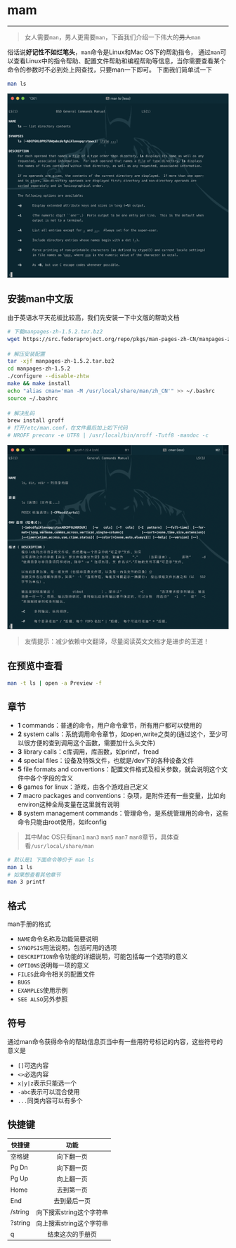 # mam
***
>女人需要`man`，男人更需要`man`，下面我们介绍一下伟大的~~男人~~`man`  

俗话说**好记性不如烂笔头**，`man`命令是Linux和Mac OS下的帮助指令，
通过`man`可以查看Linux中的指令帮助、配置文件帮助和编程帮助等信息，当你需要查看某个命令的参数时不必到处上网查找，只要man一下即可。
下面我们简单试一下
 ```sh
man ls
```
![ls](/man/manls.png)

## 安装man中文版
由于英语水平天花板比较高，我们先安装一下中文版的帮助文档
```sh
# 下载manpages-zh-1.5.2.tar.bz2
wget https://src.fedoraproject.org/repo/pkgs/man-pages-zh-CN/manpages-zh-1.5.2.tar.bz2/cab232c7bb49b214c2f7ee44f7f35900/manpages-zh-1.5.2.tar.bz2

# 解压安装配置
tar -xjf manpages-zh-1.5.2.tar.bz2
cd manpages-zh-1.5.2
./configure --disable-zhtw
make && make install
echo "alias cman='man -M /usr/local/share/man/zh_CN'" >> ~/.bashrc
source ~/.bashrc

# 解决乱码
brew install groff
# 打开/etc/man.conf，在文件最后加上如下代码
# NROFF preconv -e UTF8 | /usr/local/bin/nroff -Tutf8 -mandoc -c
```
![ls](/man/cmanls.png)
> 友情提示：减少依赖中文翻译，尽量阅读英文文档才是进步的王道！

## 在预览中查看
```sh
man -t ls | open -a Preview -f
```

## 章节
- **1** commands：普通的命令，用户命令章节，所有用户都可以使用的
- **2** system calls：系统调用命令章节，如open,write之类的(通过这个，至少可以很方便的查到调用这个函数，需要加什么头文件)
- **3** library calls：c库调用，库函数，如printf，fread
- **4** special files：设备及特殊文件，也就是/dev下的各种设备文件
- **5** file formats and convertions：配置文件格式及相关参数，就会说明这个文件中各个字段的含义
- **6** games for linux：游戏，由各个游戏自己定义
- **7** macro packages and conventions：杂项，是附件还有一些变量，比如向environ这种全局变量在这里就有说明
- **8** system management commands：管理命令，是系统管理用的命令，这些命令只能由root使用，如ifconfig
> 其中Mac OS只有`man1` `man3` `man5` `man7` `man8`章节，具体查看`/usr/local/share/man`
```sh
# 默认是1 下面命令等价于 man ls
man 1 ls
# 如果想查看其他章节
man 3 printf
```

## 格式
man手册的格式
- `NAME`命令名称及功能简要说明
- `SYNOPSIS`用法说明，包括可用的选项
- `DESCRIPTION`命令功能的详细说明，可能包括每一个选项的意义
- `OPTIONS`说明每一项的意义
- `FILES`此命令相关的配置文件
- `BUGS`
- `EXAMPLES`使用示例
- `SEE ALSO`另外参照

## 符号
通过man命令获得命令的帮助信息页当中有一些用符号标记的内容，这些符号的意义是
- `[]`可选内容
- `<>`必选内容
- `x|y|z`表示只能选一个
- `-abc`表示可以混合使用
- `...`同类内容可以有多个

## 快捷键
快捷键|功能
-|:-:
空格键|向下翻一页
Pg Dn|向下翻一页
Pg Up|向上翻一页
Home|去到第一页
End|去到最后一页
/string|向下搜索string这个字符串
?string|向上搜索string这个字符串
q|结束这次的手册页
